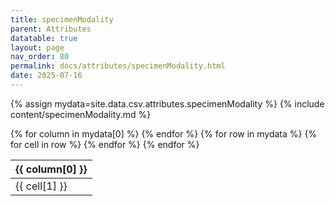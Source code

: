 ```yaml
---
title: specimenModality
parent: Attributes
datatable: true
layout: page
nav_order: 80
permalink: docs/attributes/specimenModality.html
date: 2025-07-16
---
```

{% assign mydata=site.data.csv.attributes.specimenModality %}
{% include content/specimenModality.md %}
<table id="myTable" class="display" style="width:100%">
    <thead>
    {% for column in mydata[0] %}
        <th>{{ column[0] }}</th>
    {% endfor %}
    </thead>
    <tbody>
    {% for row in mydata %}
        <tr>
        {% for cell in row %}
            <td>{{ cell[1] }}</td>
        {% endfor %}
        </tr>
    {% endfor %}
    </tbody>
</table>
<script type="text/javascript">
  $(document).ready(function () {
    $('#myTable').DataTable({
      responsive: true,
      deferRender: false,
      paging: false,
      order: [],
    });
  });
</script>
